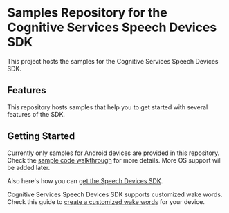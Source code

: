 # Samples Repository for the Cognitive Services Speech Devices SDK

This project hosts the samples for the Cognitive Services Speech Devices SDK.

## Features

This repository hosts samples that help you to get started with several features of the SDK.

## Getting Started

Currently only samples for Android devices are provided in this repository. Check the [sample code walkthrough](https://github.com/Azure-Samples/Cognitive-Services-Speech-Devices-SDK/blob/master/samples/Android/Sample_Code_Walkthrough.md) for more details. More OS support will be added later.

Also here's how you can [get the Speech Devices SDK](https://docs.microsoft.com/en-us/azure/cognitive-services/speech-service/get-speech-devices-sdk).

Cognitive Services Speech Devices SDK supports customized wake words. Check this guide to [create a customized wake words](https://docs.microsoft.com/en-us/azure/cognitive-services/speech-service/speech-devices-sdk-create-kws) for your device.
